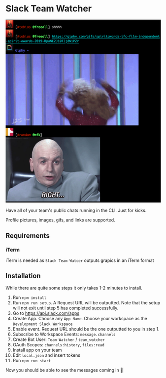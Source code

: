 # Slack Team Watcher

![Screenshot of Slack Team Watcher](https://github.com/freeall/slack-team-watcher/blob/master/screenshot.png)

Have all of your team's public chats running in the CLI. Just for kicks.

Profile pictures, images, gifs, and links are supported.

## Requirements

### iTerm

iTerm is needed as `Slack Team Watcer` outputs grapics in an iTerm format

## Installation

While there are quite some steps it only takes 1-2 minutes to install.

1. Run `npm install`
2. Run `npm run setup`. A Request URL will be outputted. Note that the setup will not exit until step 5 has completed successfully.
3. Go to https://api.slack.com/apps
4. Create App. Choose any `App Name`. Choose your workspace as the `Development Slack Workspace`
5. Enable event. Request URL should be the one outputted to you in step 1.
6. Subscribe to Workspace Events: `message.channels`
7. Create Bot User: `Team Watcher` / `team_watcher`
8. OAuth Scopes: `channels:history`, `files:read`
9. Install app on your team
10. Edit `local.json` and insert tokens
11. Run `npm run start`

Now you should be able to see the messages coming in 🤡
